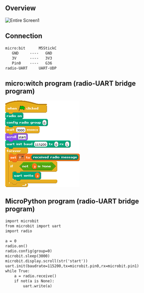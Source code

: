## Overview
![Entire Screen1](https://raw.githubusercontent.com/EiichiroIto/m5stickcUartUdpBridge/master/images/microbit-tello.gif)

## Connection
    micro:bit      M5StickC
       GND     ----   GND
       3V      ----   3V3
       Pin0    ----   G36
    radio-UART     UART-UDP

## micro:witch program (radio-UART bridge program)
![Entire Screen1](https://raw.githubusercontent.com/EiichiroIto/m5stickcUartUdpBridge/master/images/tello-uart.gif)

## MicroPython program (radio-UART bridge program)
```
import microbit
from microbit import uart
import radio

a = 0
radio.on()
radio.config(group=0)
microbit.sleep(3000)
microbit.display.scroll(str('start'))
uart.init(baudrate=115200,tx=microbit.pin0,rx=microbit.pin1)
while True:
    a = radio.receive()
    if not(a is None):
        uart.write(a)
```


